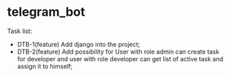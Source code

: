 # telegram_bot
Task list:
- DTB-1(feature) Add django into the project;
- DTB-2(feature) Add possibility for User with role admin can create task for developer
and user with role developer can get list of active task and assign it to himself;